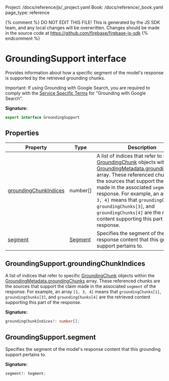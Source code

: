 Project: /docs/reference/js/_project.yaml
Book: /docs/reference/_book.yaml
page_type: reference

{% comment %}
DO NOT EDIT THIS FILE!
This is generated by the JS SDK team, and any local changes will be
overwritten. Changes should be made in the source code at
https://github.com/firebase/firebase-js-sdk
{% endcomment %}

# GroundingSupport interface
Provides information about how a specific segment of the model's response is supported by the retrieved grounding chunks.

Important: If using Grounding with Google Search, you are required to comply with the [Service Specific Terms](https://cloud.google.com/terms/service-terms) for "Grounding with Google Search".

<b>Signature:</b>

```typescript
export interface GroundingSupport 
```

## Properties

|  Property | Type | Description |
|  --- | --- | --- |
|  [groundingChunkIndices](./ai.groundingsupport.md#groundingsupportgroundingchunkindices) | number\[\] | A list of indices that refer to specific [GroundingChunk](./ai.groundingchunk.md#groundingchunk_interface) objects within the [GroundingMetadata.groundingChunks](./ai.groundingmetadata.md#groundingmetadatagroundingchunks) array. These referenced chunks are the sources that support the claim made in the associated <code>segment</code> of the response. For example, an array <code>[1, 3, 4]</code> means that <code>groundingChunks[1]</code>, <code>groundingChunks[3]</code>, and <code>groundingChunks[4]</code> are the retrieved content supporting this part of the response. |
|  [segment](./ai.groundingsupport.md#groundingsupportsegment) | [Segment](./ai.segment.md#segment_interface) | Specifies the segment of the model's response content that this grounding support pertains to. |

## GroundingSupport.groundingChunkIndices

A list of indices that refer to specific [GroundingChunk](./ai.groundingchunk.md#groundingchunk_interface) objects within the [GroundingMetadata.groundingChunks](./ai.groundingmetadata.md#groundingmetadatagroundingchunks) array. These referenced chunks are the sources that support the claim made in the associated `segment` of the response. For example, an array `[1, 3, 4]` means that `groundingChunks[1]`<!-- -->, `groundingChunks[3]`<!-- -->, and `groundingChunks[4]` are the retrieved content supporting this part of the response.

<b>Signature:</b>

```typescript
groundingChunkIndices?: number[];
```

## GroundingSupport.segment

Specifies the segment of the model's response content that this grounding support pertains to.

<b>Signature:</b>

```typescript
segment?: Segment;
```
